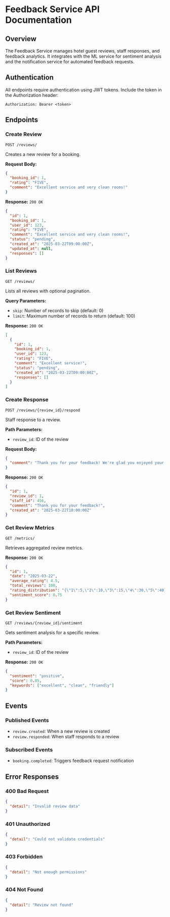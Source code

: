 # Feedback Service API Documentation

## Overview
The Feedback Service manages hotel guest reviews, staff responses, and feedback analytics. It integrates with the ML service for sentiment analysis and the notification service for automated feedback requests.

## Authentication
All endpoints require authentication using JWT tokens. Include the token in the Authorization header:
```
Authorization: Bearer <token>
```

## Endpoints

### Create Review
```http
POST /reviews/
```

Creates a new review for a booking.

**Request Body:**
```json
{
  "booking_id": 1,
  "rating": "FIVE",
  "comment": "Excellent service and very clean rooms!"
}
```

**Response:** `200 OK`
```json
{
  "id": 1,
  "booking_id": 1,
  "user_id": 123,
  "rating": "FIVE",
  "comment": "Excellent service and very clean rooms!",
  "status": "pending",
  "created_at": "2025-03-22T09:00:00Z",
  "updated_at": null,
  "responses": []
}
```

### List Reviews
```http
GET /reviews/
```

Lists all reviews with optional pagination.

**Query Parameters:**
- `skip`: Number of records to skip (default: 0)
- `limit`: Maximum number of records to return (default: 100)

**Response:** `200 OK`
```json
[
  {
    "id": 1,
    "booking_id": 1,
    "user_id": 123,
    "rating": "FIVE",
    "comment": "Excellent service!",
    "status": "pending",
    "created_at": "2025-03-22T09:00:00Z",
    "responses": []
  }
]
```

### Create Response
```http
POST /reviews/{review_id}/respond
```

Staff response to a review.

**Path Parameters:**
- `review_id`: ID of the review

**Request Body:**
```json
{
  "comment": "Thank you for your feedback! We're glad you enjoyed your stay."
}
```

**Response:** `200 OK`
```json
{
  "id": 1,
  "review_id": 1,
  "staff_id": 456,
  "comment": "Thank you for your feedback!",
  "created_at": "2025-03-22T10:00:00Z"
}
```

### Get Review Metrics
```http
GET /metrics/
```

Retrieves aggregated review metrics.

**Response:** `200 OK`
```json
{
  "id": 1,
  "date": "2025-03-22",
  "average_rating": 4.5,
  "total_reviews": 100,
  "rating_distribution": "{\"1\":5,\"2\":10,\"3\":15,\"4\":30,\"5\":40}",
  "sentiment_score": 0.75
}
```

### Get Review Sentiment
```http
GET /reviews/{review_id}/sentiment
```

Gets sentiment analysis for a specific review.

**Path Parameters:**
- `review_id`: ID of the review

**Response:** `200 OK`
```json
{
  "sentiment": "positive",
  "score": 0.85,
  "keywords": ["excellent", "clean", "friendly"]
}
```

## Events

### Published Events
- `review.created`: When a new review is created
- `review.responded`: When staff responds to a review

### Subscribed Events
- `booking.completed`: Triggers feedback request notification

## Error Responses

### 400 Bad Request
```json
{
  "detail": "Invalid review data"
}
```

### 401 Unauthorized
```json
{
  "detail": "Could not validate credentials"
}
```

### 403 Forbidden
```json
{
  "detail": "Not enough permissions"
}
```

### 404 Not Found
```json
{
  "detail": "Review not found"
}